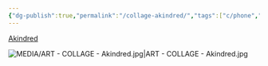 ```yaml
---
{"dg-publish":true,"permalink":"/collage-akindred/","tags":["c/phone","c/light-bulb","c/colour-bw","c/flat-background","c/barbed-wire","collage/year-2023","collage/book/2023"],"created":"2024-06-28T12:56:50.000-04:00","updated":"2025-09-02T12:17:19.451-04:00"}
---
```



[Akindred](https://www.instagram.com/p/CpyaQd3qh78/)

![MEDIA/ART - COLLAGE - Akindred.jpg|ART - COLLAGE - Akindred.jpg](/img/user/MEDIA/ART%20-%20COLLAGE%20-%20Akindred.jpg)